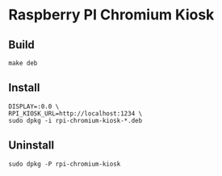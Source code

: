 # Raspberry PI Chromium Kiosk
## Build
```
make deb
```
## Install
```
DISPLAY=:0.0 \
RPI_KIOSK_URL=http://localhost:1234 \
sudo dpkg -i rpi-chromium-kiosk-*.deb
```
## Uninstall
```
sudo dpkg -P rpi-chromium-kiosk
```
